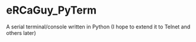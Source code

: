 # eRCaGuy_PyTerm
A serial terminal/console written in Python (I hope to extend it to Telnet and others later)
